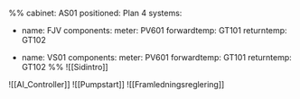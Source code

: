 %%
cabinet: AS01
positioned: Plan 4
systems:

  - name: FJV
    components:
      meter: PV601
      forwardtemp: GT101
      returntemp: GT102
  
  - name: VS01
    components:
      meter: PV601
      forwardtemp: GT101
      returntemp: GT102
%%
![[Sidintro]]

![[AI_Controller]]
![[Pumpstart]]
![[Framledningsreglering]]
